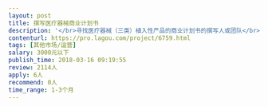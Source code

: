 ```yaml
---                
layout: post       
title: 撰写医疗器械商业计划书           
description: '</br>寻找医疗器械（三类）植入性产品的商业计划书的撰写人或团队</br>希望有撰写医疗行业商业计划的经验背景</br>'     
contenturl: https://pro.lagou.com/project/6759.html      
tags: [其他市场/运营]            
salary: 3000元以下          
publish_time: 2018-03-16 09:19:55         
review: 2114人                   
apply: 6人                   
recommend: 0人                   
time_range: 1-3个月              
---                 
```

